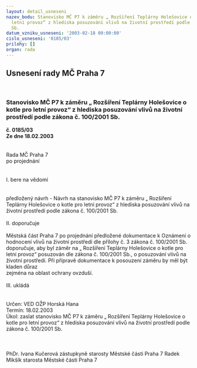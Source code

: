 ```yaml
---
layout: detail_usneseni
nazev_bodu: Stanovisko MČ P7 k záměru „ Rozšíření Teplárny Holešovice o kotle pro
  letní provoz“ z hlediska posuzování vlivů na životní prostředí podle zákona č. 100/2001
  Sb.
datum_vzniku_usneseni: '2003-02-18 00:00:00'
cislo_usneseni: '0185/03'
prilohy: []
organ: rada
---
```

<div id="ucUsn_pList" class="usn">
	<span><h2>Usnesení rady MČ Praha 7 </h2>
<br></span><div class="standBody">
<span><h3>Stanovisko MČ P7 k záměru „ Rozšíření Teplárny Holešovice o kotle pro letní provoz“ z hlediska posuzování vlivů na životní prostředí podle zákona č. 100/2001 Sb.</h3></span><div class="center">
		<strong>č. 0185/03</strong><br>
	</div>
<div class="center">
		<strong>Ze dne 18.02.2003</strong><br><br>
	</div>
<br>Rada MČ Praha 7<br>po projednání<br><br><br>I.	bere na vědomí<br><br> <br>předložený návrh - Návrh na stanovisko MČ P7 k záměru „ Rozšíření Teplárny Holešovice o kotle pro letní provoz“ z hlediska posuzování vlivů na životní prostředí podle zákona č. 100/2001 Sb.<br><br>II.	doporučuje<br><br>Městská část Praha  7 po projednání předložené dokumentace k Oznámení o hodnocení vlivů na životní prostředí dle přílohy č. 3 zákona č. 100/2001 Sb. doporučuje, aby byl záměr na „ Rozšíření Teplárny Holešovice o kotle pro letní provoz“  posuzován dle zákona č. 100/2001 Sb., o posuzování vlivů  na  životní  prostředí.  Při  přípravě  dokumentace  k  posouzení  záměru by měl být kladen důraz <br>zejména na oblast ochrany ovzduší. <br><br>III.	ukládá <br><br> <br>Určen:	VED OŽP Horská Hana<br>Termín: 18.02.2003<br>Úkol:	zaslat stanovisko MČ P7 k záměru „ Rozšíření Teplárny Holešovice o kotle pro letní provoz“ z hlediska posuzování vlivů na životní prostředí podle zákona č. 100/2001 Sb. <br> <br> <br>	<br>PhDr. Ivana Kučerová zástupkyně starosty Městské části Praha 7	 Radek Mikšík starosta Městské části Praha 7<br>	<br><br>
</div>
</div>